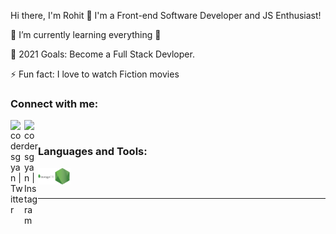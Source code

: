 Hi there, I'm Rohit 👋
I'm a Front-end Software Developer and JS Enthusiast!

🌱 I’m currently learning everything 🤣


🥅 2021 Goals: Become a Full Stack Devloper.


⚡ Fun fact: I love to watch Fiction movies


### Connect with me:


<img align="left" alt="codersgyan | Twitter" width="22px" src="https://cdn.jsdelivr.net/npm/simple-icons@v3/icons/facebook.svg" />
<img align="left" alt="codersgyan | Instagram" width="22px" src="https://cdn.jsdelivr.net/npm/simple-icons@v3/icons/instagram.svg" />

<br />


### Languages and Tools:

<img align="left" alt="MongoDB" width="26px" src="https://raw.githubusercontent.com/github/explore/80688e429a7d4ef2fca1e82350fe8e3517d3494d/topics/mongodb/mongodb.png" />


<!-- [<img align="left" alt="React" width="26px" src="https://raw.githubusercontent.com/github/explore/80688e429a7d4ef2fca1e82350fe8e3517d3494d/topics/react/react.png" />][pizzaseries] -->


<img align="left" alt="Node.js" width="26px" src="https://raw.githubusercontent.com/github/explore/80688e429a7d4ef2fca1e82350fe8e3517d3494d/topics/nodejs/nodejs.png" />







<br />
<br />

---

